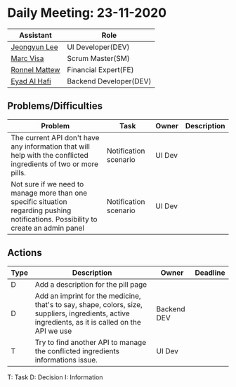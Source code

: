 # Daily Meeting: 23-11-2020

| Assistant  | Role  |  
|---|---|
|[Jeongyun Lee](https://github.com/jy-977) | UI Developer(DEV)|
|[Marc Visa](https://github.com/mvp17) | Scrum Master(SM)|   
|[Ronnel Mattew](https://github.com/ron7858) | Financial Expert(FE) |  
|[Eyad Al Hafi](https://github.com/eyadfhafi) | Backend Developer(DEV) |  


## Problems/Difficulties
| Problem  | Task  | Owner | Description |
|---|---|---|---|
| The current API don't have any information that will help with the conflicted ingredients of two or more pills. | Notification scenario | UI Dev |  |
| Not sure if we need to manage more than one specific situation regarding pushing notifications. Possibility to create an admin panel | Notification scenario | UI Dev |  |

## Actions
| Type  | Description  | Owner | Deadline |
|---|---|---|---|
| D | Add a description for the pill page |  |  |
| D | Add an imprint for the medicine, that's to say, shape, colors, size, suppliers, ingredients, active ingredients, as it is called on the API we use | Backend DEV |  |
| T | Try to find another API to manage the conflicted ingredients informations issue. | UI Dev |  |


T: Task
D: Decision
I: Information
